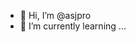 - 👋 Hi, I’m @asjpro
- 🌱 I’m currently learning ...
<!---
asjpro/asjpro is a ✨ special ✨ repository because its `README.md` (this file) appears on your GitHub profile.
You can click the Preview link to take a look at your changes.
--->
